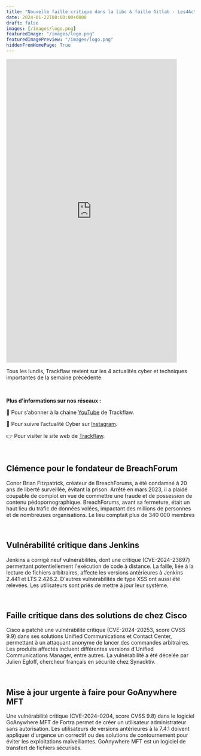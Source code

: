```yaml
---
title: "Nouvelle faille critique dans la libc & faille Gitlab - Les4ActusCyber : semaine du 22 janvier"
date: 2024-01-22T08:00:00+0000
draft: false
images: [/images/logo.png]
featuredImage: "/images/logo.png"
featuredImagePreview: "/images/logo.png"
hiddenFromHomePage: True
---
```

    
<div class="flex-container">
   <div class="flex-items">
   <iframe width="456" height="811" src="https://www.youtube.com/embed/kZlDcscXcNA" title="Nouvelle faille critique dans la libc & faille Gitlab - #Les4ActusCyber : semaine du 22 janvier" frameborder="0" allow="accelerometer; autoplay; clipboard-write; encrypted-media; gyroscope; picture-in-picture; web-share" allowfullscreen></iframe>
   </div>

   <div class="flex-items">
      <p>Tous les lundis, Trackflaw revient sur les 4 actualités cyber et techniques importantes de la semaine précédente.</p>
      <br>
      <p><strong>Plus d’informations sur nos réseaux :</strong></p>
      <p>🔴 Pour s’abonner à la chaine <a href="https://www.youtube.com/@trackflaw" target="_blank" rel="noopener noreffer ">YouTube</a> de Trackflaw.</p>
      <p>📸 Pour suivre l’actualité Cyber sur <a href="https://www.instagram.com/trackflaw/" target="_blank" rel="noopener noreffer ">Instagram</a>.</p>
      <p>👉 Pour visiter le site web de <a href="https://trackflaw.com" target="_blank" rel="noopener noreffer ">Trackflaw</a>.</p>
   </div>
</div>

    
<br>

## Clémence pour le fondateur de BreachForum

Conor Brian Fitzpatrick, créateur de BreachForums, a été condamné à 20 ans de liberté surveillée, évitant la prison. Arrêté en mars 2023, il a plaidé coupable de complot en vue de commettre une fraude et de possession de contenu pédopornographique.
BreachForums, avant sa fermeture, était un haut lieu du trafic de données volées, impactant des millions de personnes et de nombreuses organisations. Le lieu comptait plus de 340 000 membres


<br>

## Vulnérabilité critique dans Jenkins

Jenkins a corrigé neuf vulnérabilités, dont une critique (CVE-2024-23897) permettant potentiellement l'exécution de code à distance. La faille, liée à la lecture de fichiers arbitraires, affecte les versions antérieures à Jenkins 2.441 et LTS 2.426.2. 
D'autres vulnérabilités de type XSS ont aussi été relevées. Les utilisateurs sont priés de mettre à jour leur système.


<br>

## Faille critique dans des solutions de chez Cisco

Cisco a patché une vulnérabilité critique (CVE-2024-20253, score CVSS 9.9) dans ses solutions Unified Communications et Contact Center, permettant à un attaquant anonyme de lancer des commandes arbitraires. Les produits affectés incluent différentes versions d'Unified Communications Manager, entre autres.
La vulnérabilité a été décelée par Julien Egloff, chercheur français en sécurité chez Synacktiv.


<br>

## Mise à jour urgente à faire pour GoAnywhere MFT

Une vulnérabilité critique (CVE-2024-0204, score CVSS 9.8) dans le logiciel GoAnywhere MFT de Fortra permet de créer un utilisateur administrateur sans autorisation. Les utilisateurs de versions antérieures à la 7.4.1 doivent appliquer d'urgence un correctif ou des solutions de contournement pour éviter les exploitations malveillantes.
GoAnywhere MFT est un logiciel de transfert de fichiers sécurisés.

